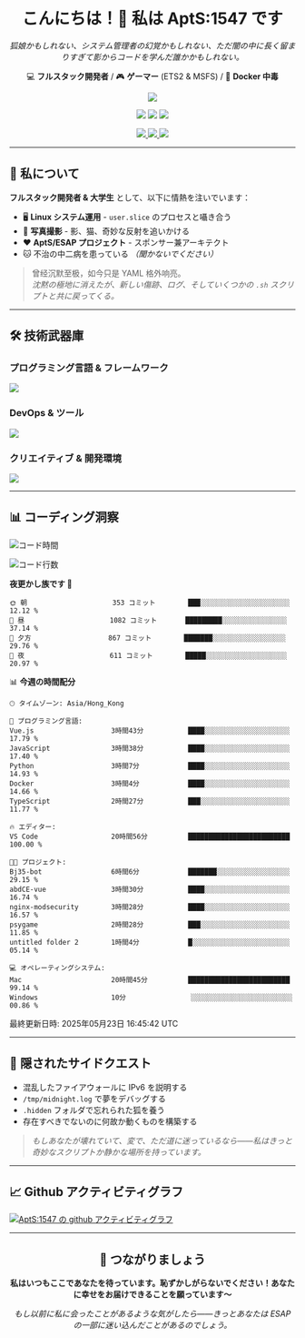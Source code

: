 <div align="center">
  <h1>こんにちは！👋 私は AptS:1547 です</h1>
  <p><em>狐娘かもしれない、システム管理者の幻覚かもしれない、ただ闇の中に長く留まりすぎて影からコードを学んだ誰かかもしれない。</em></p>
  
  <p>
    💻 <strong>フルスタック開発者</strong> / 🎮 <strong>ゲーマー</strong> (ETS2 & MSFS) / 🐋 <strong>Docker 中毒</strong>
  </p>
</div>

<div align="center">
  <p>
    <a href="https://github.com/AptS-1547">
      <img src="https://github-readme-stats.vercel.app/api?username=AptS-1547&show_icons=true&theme=transparent" />
    </a>
  </p>

  <p>
    <img src="https://komarev.com/ghpvc/?username=AptS-1547&color=blue&style=flat-square" />
    <img src="https://img.shields.io/github/followers/AptS-1547?style=flat-square" />
    <img src="https://img.shields.io/github/stars/AptS-1547?style=flat-square" />
  </p>

  <p>
    <a href="https://www.esaps.net/">
      <img src="https://img.shields.io/badge/ウェブサイト-4493f8?style=for-the-badge&logo=About.me&logoColor=white" />
    </a>
    <a href="https://wwwesaps.net/feed/">
      <img src="https://img.shields.io/badge/RSS-4493f8?style=for-the-badge&logo=rss&logoColor=white" />
    </a>
    <a href="mailto:apts-1547@esaps.net">
      <img src="https://img.shields.io/badge/メール-4493f8?style=for-the-badge&logo=gmail&logoColor=white" />
    </a>
  </p>
</div>

---

## 🦊 私について

**フルスタック開発者 & 大学生** として、以下に情熱を注いでいます：
- 🖥️ **Linux システム運用** - `user.slice` のプロセスと囁き合う
- 📸 **写真撮影** - 影、猫、奇妙な反射を追いかける
- ❤️ **AptS/ESAP プロジェクト** - スポンサー兼アーキテクト
- 🐱 不治の中二病を患っている *（聞かないでください）*

> 曾经沉默至极，如今只是 YAML 格外响亮。  
> *沈黙の極地に消えたが、新しい傷跡、ログ、そしていくつかの `.sh` スクリプトと共に戻ってくる。*

---

## 🛠️ 技術武器庫

### **プログラミング言語 & フレームワーク**
<a href="https://skillicons.dev">
  <img src="https://skillicons.dev/icons?i=py,javascript,typescript,vue,nodejs,php,html,css,java,kotlin,go,cpp,rust,bash,tailwind" />
</a>

### **DevOps & ツール**
<a href="https://skillicons.dev">
  <img src="https://skillicons.dev/icons?i=docker,git,github,githubactions,jenkins,nginx,cloudflare,workers,grafana,prometheus,postgres,mysql,mongodb,redis" />
</a>

### **クリエイティブ & 開発環境**
<a href="https://skillicons.dev">
  <img src="https://skillicons.dev/icons?i=vscode,visualstudio,idea,androidstudio,blender,ps,pr,ae,au" />
</a>

---

## 📊 コーディング洞察

<!--START_SECTION:waka-->
![コード時間](http://img.shields.io/badge/コード時間-517%20時間%2054%20分-blue)

![コード行数](https://img.shields.io/badge/Hello%20World%20から書いた行数-625.4%20千行のコード-blue)

**夜更かし族です 🦉** 

```text
🌞 朝                     353 コミット        ███░░░░░░░░░░░░░░░░░░░░░░   12.12 % 
🌆 昼                     1082 コミット       █████████░░░░░░░░░░░░░░░░   37.14 % 
🌃 夕方                   867 コミット        ███████░░░░░░░░░░░░░░░░░░   29.76 % 
🌙 夜                     611 コミット        █████░░░░░░░░░░░░░░░░░░░░   20.97 % 
```

📊 **今週の時間配分** 

```text
🕑︎ タイムゾーン: Asia/Hong_Kong

💬 プログラミング言語: 
Vue.js                   3時間43分           ████░░░░░░░░░░░░░░░░░░░░░   17.79 % 
JavaScript               3時間38分           ████░░░░░░░░░░░░░░░░░░░░░   17.40 % 
Python                   3時間7分            ████░░░░░░░░░░░░░░░░░░░░░   14.93 % 
Docker                   3時間4分            ████░░░░░░░░░░░░░░░░░░░░░   14.66 % 
TypeScript               2時間27分           ███░░░░░░░░░░░░░░░░░░░░░░   11.77 % 

🔥 エディター: 
VS Code                  20時間56分          █████████████████████████   100.00 % 

🐱‍💻 プロジェクト: 
Bj35-bot                 6時間6分            ███████░░░░░░░░░░░░░░░░░░   29.15 % 
abdCE-vue                3時間30分           ████░░░░░░░░░░░░░░░░░░░░░   16.74 % 
nginx-modsecurity        3時間28分           ████░░░░░░░░░░░░░░░░░░░░░   16.57 % 
psygame                  2時間28分           ███░░░░░░░░░░░░░░░░░░░░░░   11.85 % 
untitled folder 2        1時間4分            █░░░░░░░░░░░░░░░░░░░░░░░░   05.14 % 

💻 オペレーティングシステム: 
Mac                      20時間45分          █████████████████████████   99.14 % 
Windows                  10分                ░░░░░░░░░░░░░░░░░░░░░░░░░   00.86 % 
```

最終更新日時: 2025年05月23日 16:45:42 UTC
<!--END_SECTION:waka-->

---

## 🌙 隠されたサイドクエスト

- 混乱したファイアウォールに IPv6 を説明する
- `/tmp/midnight.log` で夢をデバッグする
- `.hidden` フォルダで忘れられた狐を養う
- 存在すべきでないのに何故か動くものを構築する

> *もしあなたが壊れていて、変で、ただ道に迷っているなら——私はきっと奇妙なスクリプトか静かな場所を持っています。*

---

## 📈 Github アクティビティグラフ

[![AptS:1547 の github アクティビティグラフ](https://github-readme-activity-graph.vercel.app/graph?username=AptS-1547&theme=react-dark)](https://github.com/AptS-1547)

---

<div align="center">
  <h2>🤝 つながりましょう</h2>
  <p><strong>私はいつもここであなたを待っています。恥ずかしがらないでください！あなたに幸せをお届けできることを願っています〜</strong></p>
  
  <em>もし以前に私に会ったことがあるような気がしたら——きっとあなたは ESAP の一部に迷い込んだことがあるのでしょう。</em>
</div>

